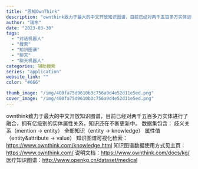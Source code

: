 ```yaml
---
title: "思知OwnThink"
description: "ownthink致力于最大的中文开放知识图谱，目前已经对两千五百多万实体进行了融合，拥有亿级别的实体属性关系，知识还在不"
author: "瑞东"
date: "2023-03-30"
tags:
  - "对话机器人"
  - "搜索"
  - "知识图谱"
  - "聊天"
  - "聊天机器人"
categories: 辅助搜索
series: "application"
website_link: ""
color: "#666"

thumb_image: "/img/400fa75d9610b3c756a9d4e52d11e5ed.png"
cover_image: "/img/400fa75d9610b3c756a9d4e52d11e5ed.png"
---
```


ownthink致力于最大的中文开放知识图谱，目前已经对两千五百多万实体进行了融合，拥有亿级别的实体属性关系，知识还在不断更新中。 数据集包含： 歧义关系（mention -> entity） 全部知识（entity -> knowledge） 属性值（entity&attribute -> value） 知识图谱可视化检索：https://www.ownthink.com/knowledge.html 知识图谱数据使用方式见主页：https://www.ownthink.com/ 说明文档：https://www.ownthink.com/docs/kg/ 医疗知识图谱：http://www.openkg.cn/dataset/medical